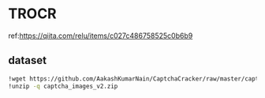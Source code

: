 # TROCR
ref:https://qiita.com/relu/items/c027c486758525c0b6b9


## dataset
```bash
!wget https://github.com/AakashKumarNain/CaptchaCracker/raw/master/captcha_images_v2.zip 
!unzip -q captcha_images_v2.zip
```